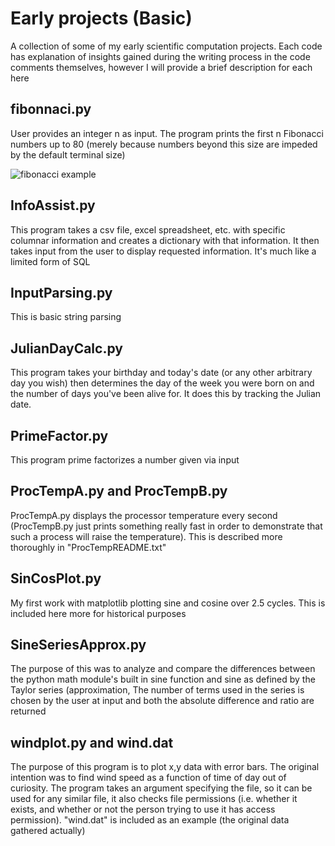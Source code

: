 # Early projects (Basic)
A collection of some of my early scientific computation projects.
Each code has explanation of insights gained during the writing process in the code comments themselves, however I will provide a brief description for each here


## fibonnaci.py
User provides an integer n as input. The program prints the first n Fibonacci numbers up to 80 (merely because numbers beyond this size are impeded by the default terminal size)

![fibonacci example](fibonacci.png)

## InfoAssist.py
This program takes a csv file, excel spreadsheet, etc. with specific columnar information and creates a dictionary with that information. It then takes input from the user to display requested information. It's much like a limited form of SQL

## InputParsing.py
This is basic string parsing

## JulianDayCalc.py
This program takes your birthday and today's date (or any other arbitrary day you wish) then determines the day of the week you were born on and the number of days you've been alive for. It does this by tracking the Julian date.

## PrimeFactor.py
This program prime factorizes a number given via input

## ProcTempA.py and ProcTempB.py
ProcTempA.py displays the processor temperature every second (ProcTempB.py just prints something really fast in order to demonstrate that such a process will raise the temperature). This is described more thoroughly in "ProcTempREADME.txt"

## SinCosPlot.py
My first work with matplotlib plotting sine and cosine over 2.5 cycles. This is included here more for historical purposes

## SineSeriesApprox.py
The purpose of this was to analyze and compare the differences between the python math module's built in sine function and sine as defined by the Taylor series (approximation, The number of terms used in the series is chosen by the user at input and both the absolute difference and ratio are returned

## windplot.py and wind.dat
The purpose of this program is to plot x,y data with error bars. The original intention was to find wind speed as a function of time of day out of curiosity. The program takes an argument specifying the file, so it can be used for any similar file, it also checks file permissions (i.e. whether it exists, and whether or not the person trying to use it has access permission). "wind.dat" is included as an example (the original data gathered actually)
